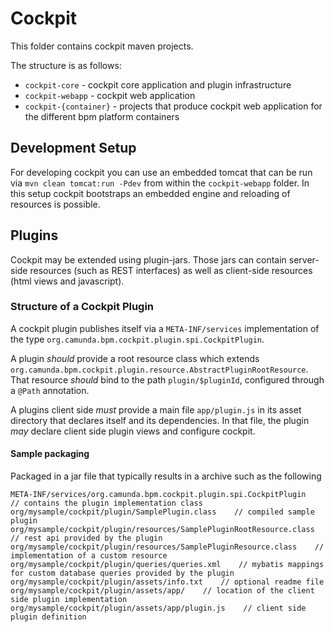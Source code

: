 Cockpit
=======

This folder contains cockpit maven projects.

The structure is as follows:

* `cockpit-core` - cockpit core application and plugin infrastructure
* `cockpit-webapp` - cockpit web application
* `cockpit-{container}` - projects that produce cockpit web application for the different bpm platform containers


Development Setup
-----------------

For developing cockpit you can use an embedded tomcat that can be run via `mvn clean tomcat:run -Pdev` from within the `cockpit-webapp` folder.
In this setup cockpit bootstraps an embedded engine and reloading of resources is possible.


Plugins
-------

Cockpit may be extended using plugin-jars.
Those jars can contain server-side resources (such as REST interfaces)
as well as client-side resources (html views and javascript).


### Structure of a Cockpit Plugin

A cockpit plugin publishes itself via a `META-INF/services` implementation
of the type `org.camunda.bpm.cockpit.plugin.spi.CockpitPlugin`.

A plugin _should_ provide a root resource class which extends `org.camunda.bpm.cockpit.plugin.resource.AbstractPluginRootResource`.
That resource _should_ bind to the path `plugin/$pluginId`, configured through a `@Path` annotation.

A plugins client side _must_ provide a main file `app/plugin.js` in its asset directory that declares itself and its dependencies.
In that file, the plugin _may_ declare client side plugin views and configure cockpit.

#### Sample packaging

Packaged in a jar file that typically results in a archive such as the following

```
META-INF/services/org.camunda.bpm.cockpit.plugin.spi.CockpitPlugin    // contains the plugin implementation class
org/mysample/cockpit/plugin/SamplePlugin.class    // compiled sample plugin
org/mysample/cockpit/plugin/resources/SamplePluginRootResource.class    // rest api provided by the plugin
org/mysample/cockpit/plugin/resources/SamplePluginResource.class    // implementation of a custom resource
org/mysample/cockpit/plugin/queries/queries.xml    // mybatis mappings for custom database queries provided by the plugin
org/mysample/cockpit/plugin/assets/info.txt    // optional readme file
org/mysample/cockpit/plugin/assets/app/    // location of the client side plugin implementation
org/mysample/cockpit/plugin/assets/app/plugin.js    // client side plugin definition
```


